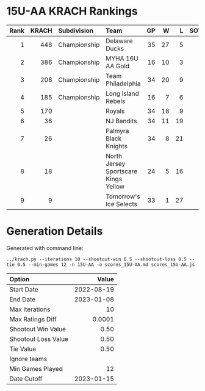 # 15U-AA KRACH Rankings
Rank|KRACH|Subdivision|Team|GP|W|L|SOW|SOL|T|SoS
---:|---:|:---|:---|---:|---:|---:|---:|---:|---:|---:
1|448|Championship|Delaware Ducks|35|27|5|3|0|0|168
2|386|Championship|MYHA 16U AA Gold|16|10|3|1|1|1|310
3|208|Championship|Team Philadelphia|34|20|9|3|2|0|185
4|185|Championship|Long Island Rebels|16|7|6|3|0|0|350
5|170||Royals|34|18|9|2|4|1|244
6|36||NJ Bandits|34|11|19|1|3|0|186
7|26||Palmyra Black Knights|34|8|21|1|4|0|170
8|18||North Jersey Sportscare Kings Yellow|24|5|16|1|2|0|114
9|9||Tomorrow's Ice Selects|33|1|27|3|2|0|211
# Generation Details

Generated with command line:
```
../krach.py --iterations 10 --shootout-win 0.5 --shootout-loss 0.5 --tie 0.5 --min-games 12 -n 15U-AA -o scores_15U-AA.md scores_15U-AA.js
```

| Option | Value |
| :----- | ----: |
| Start Date | 2022-08-19 |
| End Date | 2023-01-08 |
| Max Iterations | 10 |
| Max Ratings Diff | 0.0001 |
| Shootout Win Value | 0.50 |
| Shootout Loss Value | 0.50 |
| Tie Value | 0.50 |
| Ignore teams |  |
| Min Games Played | 12 |
| Date Cutoff | 2023-01-15 |

